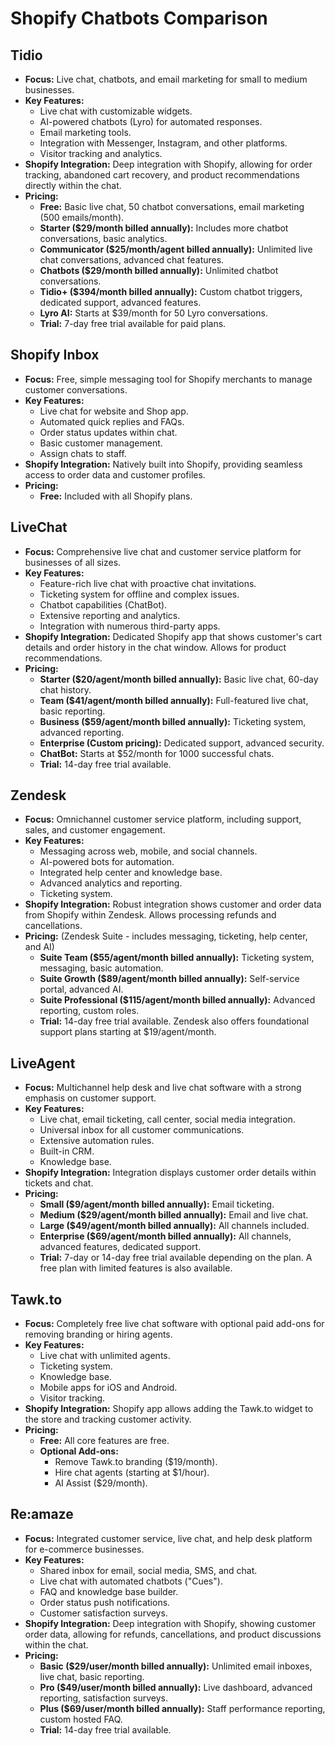 # Shopify Chatbots Comparison

## Tidio

*   **Focus:** Live chat, chatbots, and email marketing for small to medium businesses.
*   **Key Features:**
    *   Live chat with customizable widgets.
    *   AI-powered chatbots (Lyro) for automated responses.
    *   Email marketing tools.
    *   Integration with Messenger, Instagram, and other platforms.
    *   Visitor tracking and analytics.
*   **Shopify Integration:** Deep integration with Shopify, allowing for order tracking, abandoned cart recovery, and product recommendations directly within the chat.
*   **Pricing:**
    *   **Free:** Basic live chat, 50 chatbot conversations, email marketing (500 emails/month).
    *   **Starter ($29/month billed annually):** Includes more chatbot conversations, basic analytics.
    *   **Communicator ($25/month/agent billed annually):** Unlimited live chat conversations, advanced chat features.
    *   **Chatbots ($29/month billed annually):** Unlimited chatbot conversations.
    *   **Tidio+ ($394/month billed annually):** Custom chatbot triggers, dedicated support, advanced features.
    *   **Lyro AI:** Starts at $39/month for 50 Lyro conversations.
    *   **Trial:** 7-day free trial available for paid plans.

## Shopify Inbox

*   **Focus:** Free, simple messaging tool for Shopify merchants to manage customer conversations.
*   **Key Features:**
    *   Live chat for website and Shop app.
    *   Automated quick replies and FAQs.
    *   Order status updates within chat.
    *   Basic customer management.
    *   Assign chats to staff.
*   **Shopify Integration:** Natively built into Shopify, providing seamless access to order data and customer profiles.
*   **Pricing:**
    *   **Free:** Included with all Shopify plans.

## LiveChat

*   **Focus:** Comprehensive live chat and customer service platform for businesses of all sizes.
*   **Key Features:**
    *   Feature-rich live chat with proactive chat invitations.
    *   Ticketing system for offline and complex issues.
    *   Chatbot capabilities (ChatBot).
    *   Extensive reporting and analytics.
    *   Integration with numerous third-party apps.
*   **Shopify Integration:** Dedicated Shopify app that shows customer's cart details and order history in the chat window. Allows for product recommendations.
*   **Pricing:**
    *   **Starter ($20/agent/month billed annually):** Basic live chat, 60-day chat history.
    *   **Team ($41/agent/month billed annually):** Full-featured live chat, basic reporting.
    *   **Business ($59/agent/month billed annually):** Ticketing system, advanced reporting.
    *   **Enterprise (Custom pricing):** Dedicated support, advanced security.
    *   **ChatBot:** Starts at $52/month for 1000 successful chats.
    *   **Trial:** 14-day free trial available.

## Zendesk

*   **Focus:** Omnichannel customer service platform, including support, sales, and customer engagement.
*   **Key Features:**
    *   Messaging across web, mobile, and social channels.
    *   AI-powered bots for automation.
    *   Integrated help center and knowledge base.
    *   Advanced analytics and reporting.
    *   Ticketing system.
*   **Shopify Integration:** Robust integration shows customer and order data from Shopify within Zendesk. Allows processing refunds and cancellations.
*   **Pricing:** (Zendesk Suite - includes messaging, ticketing, help center, and AI)
    *   **Suite Team ($55/agent/month billed annually):** Ticketing system, messaging, basic automation.
    *   **Suite Growth ($89/agent/month billed annually):** Self-service portal, advanced AI.
    *   **Suite Professional ($115/agent/month billed annually):** Advanced reporting, custom roles.
    *   **Trial:** 14-day free trial available. Zendesk also offers foundational support plans starting at $19/agent/month.

## LiveAgent

*   **Focus:** Multichannel help desk and live chat software with a strong emphasis on customer support.
*   **Key Features:**
    *   Live chat, email ticketing, call center, social media integration.
    *   Universal inbox for all customer communications.
    *   Extensive automation rules.
    *   Built-in CRM.
    *   Knowledge base.
*   **Shopify Integration:** Integration displays customer order details within tickets and chat.
*   **Pricing:**
    *   **Small ($9/agent/month billed annually):** Email ticketing.
    *   **Medium ($29/agent/month billed annually):** Email and live chat.
    *   **Large ($49/agent/month billed annually):** All channels included.
    *   **Enterprise ($69/agent/month billed annually):** All channels, advanced features, dedicated support.
    *   **Trial:** 7-day or 14-day free trial available depending on the plan. A free plan with limited features is also available.

## Tawk.to

*   **Focus:** Completely free live chat software with optional paid add-ons for removing branding or hiring agents.
*   **Key Features:**
    *   Live chat with unlimited agents.
    *   Ticketing system.
    *   Knowledge base.
    *   Mobile apps for iOS and Android.
    *   Visitor tracking.
*   **Shopify Integration:** Shopify app allows adding the Tawk.to widget to the store and tracking customer activity.
*   **Pricing:**
    *   **Free:** All core features are free.
    *   **Optional Add-ons:**
        *   Remove Tawk.to branding ($19/month).
        *   Hire chat agents (starting at $1/hour).
        *   AI Assist ($29/month).

## Re:amaze

*   **Focus:** Integrated customer service, live chat, and help desk platform for e-commerce businesses.
*   **Key Features:**
    *   Shared inbox for email, social media, SMS, and chat.
    *   Live chat with automated chatbots ("Cues").
    *   FAQ and knowledge base builder.
    *   Order status push notifications.
    *   Customer satisfaction surveys.
*   **Shopify Integration:** Deep integration with Shopify, showing customer order data, allowing for refunds, cancellations, and product discussions within the chat.
*   **Pricing:**
    *   **Basic ($29/user/month billed annually):** Unlimited email inboxes, live chat, basic reporting.
    *   **Pro ($49/user/month billed annually):** Live dashboard, advanced reporting, satisfaction surveys.
    *   **Plus ($69/user/month billed annually):** Staff performance reporting, custom hosted FAQ.
    *   **Trial:** 14-day free trial available.
